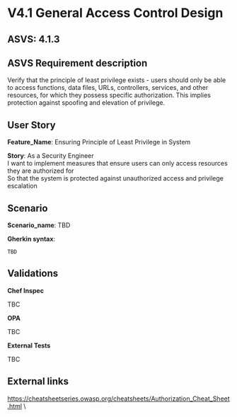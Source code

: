 # V4.1 General Access Control Design

## ASVS: 4.1.3

## ASVS Requirement description

Verify that the principle of least privilege exists - users should only be able to
access functions, data files, URLs, controllers, services, and other resources,
for which they possess specific authorization. This implies protection against
spoofing and elevation of privilege.

## User Story

**Feature_Name**: Ensuring Principle of Least Privilege in System

**Story**:
As a Security Engineer\
I want to implement measures that ensure users can only access resources they are
authorized for\
So that the system is protected against unauthorized access and privilege escalation

## Scenario

**Scenario_name**: TBD

**Gherkin syntax**:

```gherkin
TBD
```

## Validations

**Chef Inspec**

TBC

**OPA**

TBC

**External Tests**

TBC

## External links

<https://cheatsheetseries.owasp.org/cheatsheets/Authorization_Cheat_Sheet.html> \
